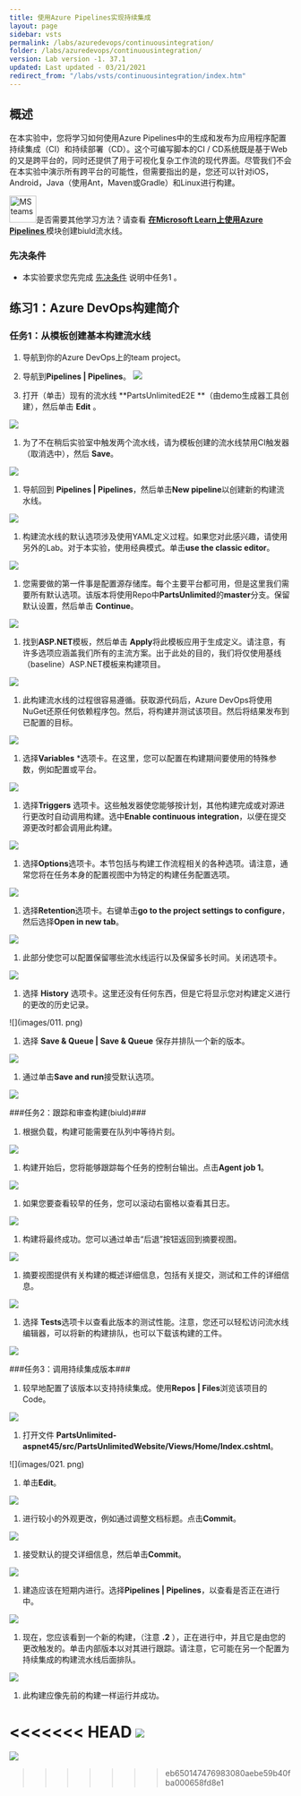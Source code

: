 ```yaml
---
title: 使用Azure Pipelines实现持续集成
layout: page
sidebar: vsts
permalink: /labs/azuredevops/continuousintegration/
folder: /labs/azuredevops/continuousintegration/
version: Lab version -1. 37.1
updated: Last updated - 03/21/2021
redirect_from: "/labs/vsts/continuousintegration/index.htm"
---
```


<div class="rw-ui-container"></div>
<a name="Overview"></a>

## 概述 ##

在本实验中，您将学习如何使用Azure Pipelines中的生成和发布为应用程序配置持续集成（CI）和持续部署（CD）。这个可编写脚本的CI / CD系统既是基于Web的又是跨平台的，同时还提供了用于可视化复杂工作流的现代界面。尽管我们不会在本实验中演示所有跨平台的可能性，但需要指出的是，您还可以针对iOS，Android，Java（使用Ant，Maven或Gradle）和Linux进行构建。




<div class="bg-slap"><img src="./images/mslearn.png" class="img-icon-cloud" alt="MS teams" style="
    width: 48px; height: 48px;">是否需要其他学习方法？请查看 <a href="https://docs.microsoft.com/en-us/learn/modules/create-a-build-pipeline/" target="_blank"><b><u> 在Microsoft Learn上使用Azure Pipelines </u></b></a> 模块创建biuld流水线。</div>

<a name="先决条件"></a>

### 先决条件 ###

- 本实验要求您先完成 <a href="../prereq/">先决条件</a> 说明中任务1 。
<a name="Exercise1"> </a>
## 练习1：Azure DevOps构建简介 ##

<a name="Ex1Task1"> </a>

### 任务1：从模板创建基本构建流水线 ###

1. 导航到你的Azure DevOps上的team project。
  

 1. 导航到**Pipelines \| Pipelines**。
  ![](images/000.png)

1. 打开（单击）现有的流水线 **PartsUnlimitedE2E **（由demo生成器工具创建），然后单击 **Edit** 。

 ![](images/edit-pipeline.png)

1. 为了不在稍后实验室中触发两个流水线，请为模板创建的流水线禁用CI触发器（取消选中），然后 **Save**。

 ![](images/disable-ci.png)

1. 导航回到 **Pipelines \| Pipelines**，然后单击**New pipeline**以创建新的构建流水线。


 ![](images/001.png)


1. 构建流水线的默认选项涉及使用YAML定义过程。如果您对此感兴趣，请使用另外的Lab。对于本实验，使用经典模式。单击**use the classic editor**。

 ![](images/002.png)

1. 您需要做的第一件事是配置源存储库。每个主要平台都可用，但是这里我们需要所有默认选项。该版本将使用Repo中**PartsUnlimited**的**master**分支。保留默认设置，然后单击 **Continue**。

 ![](images/003.png)

1. 找到**ASP.NET**模板，然后单击 **Apply**将此模板应用于生成定义。请注意，有许多选项应涵盖我们所有的主流方案。出于此处的目的，我们将仅使用基线（baseline）ASP.NET模板来构建项目。

 ![](images/template.png)

1. 此构建流水线的过程很容易遵循。获取源代码后，Azure DevOps将使用NuGet还原任何依赖程序包。然后，将构建并测试该项目。然后将结果发布到已配置的目标。

 ![](images/005.png)

1. 选择**Variables** *选项卡。在这里，您可以配置在构建期间要使用的特殊参数，例如配置或平台。

 ![](images/006.png)

1. 选择**Triggers** 选项卡。这些触发器使您能够按计划，其他构建完成或对源进行更改时自动调用构建。选中**Enable continuous integration**，以便在提交源更改时都会调用此构建。

 ![](images/007.png)

1. 选择**Options**选项卡。本节包括与构建工作流程相关的各种选项。请注意，通常您将在任务本身的配置视图中为特定的构建任务配置选项。

 ![](images/008.png)

1. 选择**Retention**选项卡。右键单击**go to the project settings to configure**，然后选择**Open in new tab**。

 ![](images/009.png)

1. 此部分使您可以配置保留哪些流水线运行以及保留多长时间。关闭选项卡。

 ![](images/010.png)

1. 选择 **History** 选项卡。这里还没有任何东西，但是它将显示您对构建定义进行的更改的历史记录。

 ![](images/011. png)

1. 选择 **Save & Queue \| Save & Queue** 保存并排队一个新的版本。

 ![](images/012.png)

1. 通过单击**Save and run**接受默认选项。

 ![](images/013.png)

<a name="Ex1Task2"> </a>
###任务2：跟踪和审查构建(biuld)###

1. 根据负载，构建可能需要在队列中等待片刻。

 ![](images/014.png)

1. 构建开始后，您将能够跟踪每个任务的控制台输出。点击**Agent job 1**。

![](images/015.png)

1. 如果您要查看较早的任务，您可以滚动右窗格以查看其日志。

 ![](images/016.png)

1. 构建将最终成功。您可以通过单击“后退”按钮返回到摘要视图。

 ![](images/017.png)

1. 摘要视图提供有关构建的概述详细信息，包括有关提交，测试和工件的详细信息。

 ![](images/018.png)

1. 选择 **Tests**选项卡以查看此版本的测试性能。注意，您还可以轻松访问流水线编辑器，可以将新的构建排队，也可以下载该构建的工件。

 ![](images/019.png)

<a name="Ex1Task3"> </a>
###任务3：调用持续集成版本###

1. 较早地配置了该版本以支持持续集成。使用**Repos \| Files**浏览该项目的Code。

 ![](images/020.png)

1. 打开文件 **PartsUnlimited-aspnet45/src/PartsUnlimitedWebsite/Views/Home/Index.cshtml**。

 ![](images/021. png)

1. 单击**Edit**。

 ![](images/edit.png)

1. 进行较小的外观更改，例如通过调整文档标题。点击**Commit**。

 ![](images/023.png)

1. 接受默认的提交详细信息，然后单击**Commit**。

 ![](images/024.png)

1. 建造应该在短期内进行。选择**Pipelines \| Pipelines**，以查看是否正在进行中。

 ![](images/025.png)

1. 现在，您应该看到一个新的构建，（注意 **.2** ），正在进行中，并且它是由您的更改触发的。单击内部版本以对其进行跟踪。请注意，它可能在另一个配置为持续集成的构建流水线后面排队。

 ![](images/026.png)

1. 此构建应像先前的构建一样运行并成功。

<<<<<<< HEAD
 ![](images/027.png)
=======
![](images/027.png)
>>>>>>> eb650147476983080aebe59b40fba000658fd8e1

